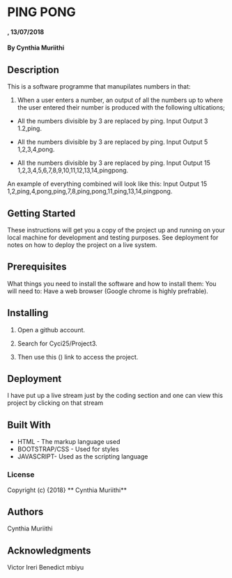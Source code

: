 # PING PONG
#### , 13/07/2018
#### By **Cynthia Muriithi**
## Description
This is a software programme that manupilates numbers in that:

1) When a user enters a number, an output of all the numbers up to where the user entered their number is produced with the following ultications;

* All the numbers divisible by 3 are replaced by ping.
    Input               Output
    3		            1.2,ping.

* All the numbers divisible by 3 are replaced by ping.
    Input               Output
    5		            1,2,3,4,pong.

* All the numbers divisible by 3 are replaced by ping.
    Input               Output
    15		            1,2,3,4,5,6,7,8,9,10,11,12,13,14,pingpong.

An example of everything combined will look like this:
Input               Output
15                  1,2,ping,4,pong,ping,7,8,ping,pong,11,ping,13,14,pingpong.
    
    

## Getting Started

These instructions will get you a copy of the project up and running on your local machine for development and testing purposes. See deployment for notes on how to deploy the project on a live system.

## Prerequisites

What things you need to install the software and how to install them:
You will need to: Have a web browser (Google chrome is highly prefrable).
               

## Installing

1. Open a github account.

2. Search for Cyci25/Project3.

3. Then use this () link to access the project.


## Deployment

I have put up a live stream just by the coding section and one can view this project by clicking on that stream

## Built With
* HTML - The markup language used
* BOOTSTRAP/CSS - Used for styles
* JAVASCRIPT- Used as the scripting language

### License
Copyright (c) {2018} ** Cynthia Muriithi**

## Authors
Cynthia Muriithi

## Acknowledgments
Victor Ireri
Benedict mbiyu
